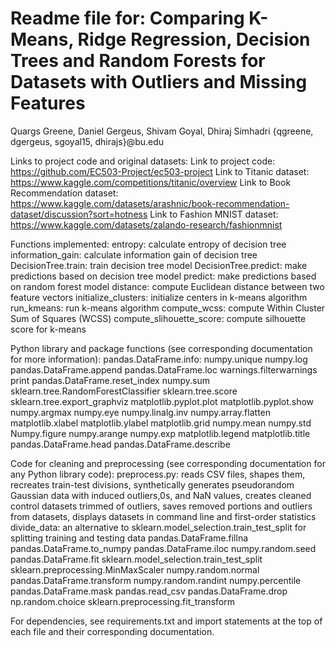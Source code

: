 
# Readme file for: Comparing K-Means, Ridge Regression, Decision Trees and Random Forests for Datasets with Outliers and Missing Features

Quargs Greene, Daniel Gergeus, Shivam Goyal, Dhiraj Simhadri
{qgreene,  dgergeus, sgoyal15, dhirajs}@bu.edu

Links to project code and original datasets:
Link to project code: https://github.com/EC503-Project/ec503-project
Link to Titanic dataset: https://www.kaggle.com/competitions/titanic/overview
Link to Book Recommendation dataset: https://www.kaggle.com/datasets/arashnic/book-recommendation-dataset/discussion?sort=hotness
Link to Fashion MNIST dataset: https://www.kaggle.com/datasets/zalando-research/fashionmnist

Functions implemented:
entropy: calculate entropy of decision tree
information_gain: calculate information gain of decision tree
DecisionTree.train: train decision tree model
DecisionTree.predict: make predictions based on decision tree model
predict: make predictions based on random forest model
distance: compute Euclidean distance between two feature vectors
initialize_clusters: initialize centers in k-means algorithm
run_kmeans: run k-means algorithm
compute_wcss: compute Within Cluster Sum of Squares (WCSS)
compute_slihouette_score: compute silhouette score for k-means
	
Python library and package functions (see corresponding documentation for more information):
pandas.DataFrame.info: 
numpy.unique
numpy.log
pandas.DataFrame.append
pandas.DataFrame.loc
warnings.filterwarnings
print
pandas.DataFrame.reset_index
numpy.sum
sklearn.tree.RandomForestClassifier
sklearn.tree.score
sklearn.tree.export_graphviz
matplotlib.pyplot.plot
matplotlib.pyplot.show
numpy.argmax
numpy.eye
numpy.linalg.inv
numpy.array.flatten
matplotlib.xlabel
matplotlib.ylabel
matplotlib.grid
numpy.mean
numpy.std
Numpy.figure
numpy.arange
numpy.exp
matplotlib.legend
matplotlib.title
pandas.DataFrame.head
pandas.DataFrame.describe

Code for cleaning and preprocessing (see corresponding documentation for any Python library code):
preprocess.py: reads CSV files, shapes them, recreates train-test divisions, synthetically generates pseudorandom Gaussian data with induced outliers,0s, and NaN values, creates cleaned control datasets trimmed of outliers, saves removed portions and outliers from datasets, displays datasets in command line and first-order statistics
divide_data: an alternative to sklearn.model_selection.train_test_split for splitting training and testing data
pandas.DataFrame.fillna
pandas.DataFrame.to_numpy
pandas.DataFrame.iloc
numpy.random.seed
pandas.DataFrame.fit
sklearn.model_selection.train_test_split
sklearn.preprocessing.MinMaxScaler
numpy.random.normal
pandas.DataFrame.transform
numpy.random.randint
numpy.percentile
pandas.DataFrame.mask
pandas.read_csv
pandas.DataFrame.drop
np.random.choice
sklearn.preprocessing.fit_transform

For dependencies, see requirements.txt and import statements at the top of each file and their corresponding documentation.
